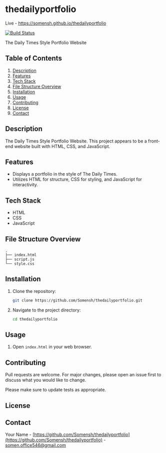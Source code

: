 # thedailyportfolio

Live - https://somensh.github.io/thedailyportfolio

[![Build Status](https://img.shields.io/github/actions/workflow/status/Somensh/thedailyportfolio/main.yml?branch=main)]()

The Daily Times Style Portfolio Website

## Table of Contents

1.  [Description](#description)
2.  [Features](#features)
3.  [Tech Stack](#tech-stack)
4.  [File Structure Overview](#file-structure-overview)
5.  [Installation](#installation)
6.  [Usage](#usage)
7.  [Contributing](#contributing)
8.  [License](#license)
9.  [Contact](#contact)

## Description

The Daily Times Style Portfolio Website. This project appears to be a front-end website built with HTML, CSS, and JavaScript.

<!-- TODO: Add screenshots if applicable -->

## Features

*   Displays a portfolio in the style of The Daily Times.
*   Utilizes HTML for structure, CSS for styling, and JavaScript for interactivity.

## Tech Stack

*   HTML
*   CSS
*   JavaScript

## File Structure Overview

```text
.
├── index.html
├── script.js
└── style.css
```

## Installation

1.  Clone the repository:
    ```bash
    git clone https://github.com/Somensh/thedailyportfolio.git
    ```
2.  Navigate to the project directory:
    ```bash
    cd thedailyportfolio
    ```

## Usage

1.  Open `index.html` in your web browser.

<!-- TODO: Add specific usage instructions, build commands, and test commands if applicable -->

## Contributing

Pull requests are welcome. For major changes, please open an issue first to discuss what you would like to change.

Please make sure to update tests as appropriate.

## License

<!-- TODO: Add License Information. Inspect the repository for a LICENSE file -->

## Contact

Your Name - [https://github.com/Somensh/thedailyportfolio](https://github.com/Somensh/thedailyportfolio) - somen.office546@gmail.com

